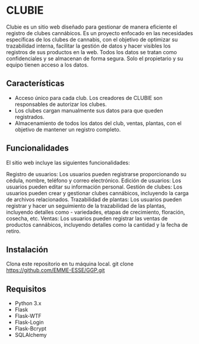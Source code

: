 # CLUBIE
Clubie es un sitio web diseñado para gestionar de manera eficiente el registro de clubes cannábicos. Es un proyecto enfocado en las necesidades específicas de los clubes de cannabis, con el objetivo de optimizar su trazabilidad interna, facilitar la gestión de datos y hacer visibles los registros de sus productos en la web. Todos los datos se tratan como confidenciales y se almacenan de forma segura. Solo el propietario y su equipo tienen acceso a los datos.

## Características
- Acceso único para cada club. Los creadores de CLUBIE son responsables de autorizar los clubes.
- Los clubes cargan manualmente sus datos para que queden registrados.
- Almacenamiento de todos los datos del club, ventas, plantas, con el objetivo de mantener un registro completo.

## Funcionalidades
El sitio web incluye las siguientes funcionalidades:

Registro de usuarios: Los usuarios pueden registrarse proporcionando su cédula, nombre, teléfono y correo electrónico.
Edición de usuarios: Los usuarios pueden editar su información personal.
Gestión de clubes: Los usuarios pueden crear y gestionar clubes cannábicos, incluyendo la carga de archivos relacionados.
Trazabilidad de plantas: Los usuarios pueden registrar y hacer un seguimiento de la trazabilidad de las plantas, incluyendo detalles como - variedades, etapas de crecimiento, floración, cosecha, etc.
Ventas: Los usuarios pueden registrar las ventas de productos cannábicos, incluyendo detalles como la cantidad y la fecha de retiro.

## Instalación
Clona este repositorio en tu máquina local.
    git clone https://github.com/EMME-ESSE/GGP.git

## Requisitos
- Python 3.x
- Flask
- Flask-WTF
- Flask-Login
- Flask-Bcrypt
- SQLAlchemy